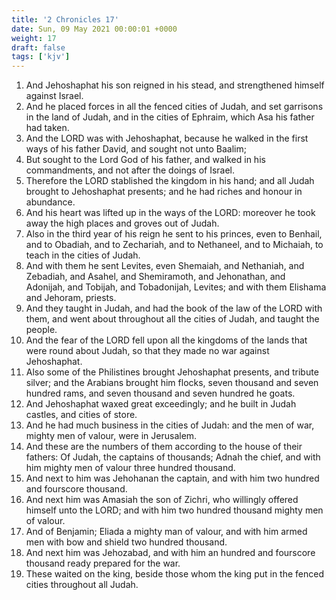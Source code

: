 ```yaml
---
title: '2 Chronicles 17'
date: Sun, 09 May 2021 00:00:01 +0000
weight: 17
draft: false
tags: ['kjv'] 
---
```


1. And Jehoshaphat his son reigned in his stead, and strengthened himself against Israel.
2. And he placed forces in all the fenced cities of Judah, and set garrisons in the land of Judah, and in the cities of Ephraim, which Asa his father had taken.
3. And the LORD was with Jehoshaphat, because he walked in the first ways of his father David, and sought not unto Baalim;
4. But sought to the Lord God of his father, and walked in his commandments, and not after the doings of Israel.
5. Therefore the LORD stablished the kingdom in his hand; and all Judah brought to Jehoshaphat presents; and he had riches and honour in abundance.
6. And his heart was lifted up in the ways of the LORD: moreover he took away the high places and groves out of Judah.
7. Also in the third year of his reign he sent to his princes, even to Benhail, and to Obadiah, and to Zechariah, and to Nethaneel, and to Michaiah, to teach in the cities of Judah.
8. And with them he sent Levites, even Shemaiah, and Nethaniah, and Zebadiah, and Asahel, and Shemiramoth, and Jehonathan, and Adonijah, and Tobijah, and Tobadonijah, Levites; and with them Elishama and Jehoram, priests.
9. And they taught in Judah, and had the book of the law of the LORD with them, and went about throughout all the cities of Judah, and taught the people.
10. And the fear of the LORD fell upon all the kingdoms of the lands that were round about Judah, so that they made no war against Jehoshaphat.
11. Also some of the Philistines brought Jehoshaphat presents, and tribute silver; and the Arabians brought him flocks, seven thousand and seven hundred rams, and seven thousand and seven hundred he goats.
12. And Jehoshaphat waxed great exceedingly; and he built in Judah castles, and cities of store.
13. And he had much business in the cities of Judah: and the men of war, mighty men of valour, were in Jerusalem.
14. And these are the numbers of them according to the house of their fathers: Of Judah, the captains of thousands; Adnah the chief, and with him mighty men of valour three hundred thousand.
15. And next to him was Jehohanan the captain, and with him two hundred and fourscore thousand.
16. And next him was Amasiah the son of Zichri, who willingly offered himself unto the LORD; and with him two hundred thousand mighty men of valour.
17. And of Benjamin; Eliada a mighty man of valour, and with him armed men with bow and shield two hundred thousand.
18. And next him was Jehozabad, and with him an hundred and fourscore thousand ready prepared for the war.
19. These waited on the king, beside those whom the king put in the fenced cities throughout all Judah.
